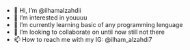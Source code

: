 - 👋 Hi, I’m @ilhamalzahdii
- 👀 I’m interested in youuuu
- 🌱 I’m currently learning basic of any programming lenguage
- 💞️ I’m looking to collaborate on until now still not there
- 📫 How to reach me with my IG: @ilham_alzahdi7

<!---
ilhamalzahdii/ilhamalzahdii is a ✨ special ✨ repository because its `README.md` (this file) appears on your GitHub profile.
You can click the Preview link to take a look at your changes.
--->
